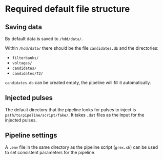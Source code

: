 # Required default file structure

## Saving data
By default data is saved to ```/hdd/data/```.

Within ```/hdd/data/``` there should be the file ```candidates.db``` and the directories:
 - ```filterbanks/```
 - ```voltages/```
 - ```candidates/```
 - ```candidates/T2/```

```candidates.db``` can be created empty, the pipeline will fill it automatically.

## Injected pulses
The default directory that the pipeline looks for pulses to inject is ```path/to/pipeline/script/fake/```. It takes ```.dat``` files as the input for the injected pulses.

## Pipeline settings
A ```.env``` file in the same directory as the pipeline script (```grex.sh```) can be used to set consistent parameters for the pipeline.
